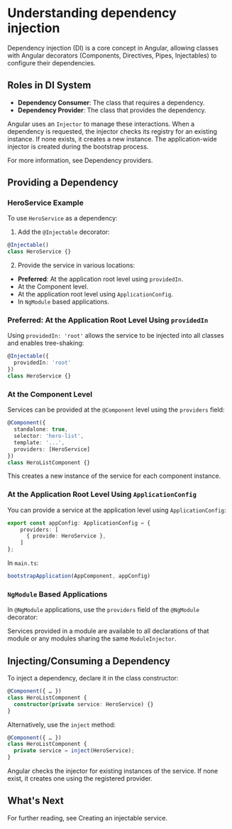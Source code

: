# Understanding dependency injection

Dependency injection (DI) is a core concept in Angular, allowing classes with Angular decorators (Components, Directives, Pipes, Injectables) to configure their dependencies.

## Roles in DI System

- **Dependency Consumer**: The class that requires a dependency.
- **Dependency Provider**: The class that provides the dependency.

Angular uses an `Injector` to manage these interactions. When a dependency is requested, the injector checks its registry for an existing instance. If none exists, it creates a new instance. The application-wide injector is created during the bootstrap process.

For more information, see Dependency providers.

## Providing a Dependency

### HeroService Example

To use `HeroService` as a dependency:

1. Add the `@Injectable` decorator:

```typescript
@Injectable()
class HeroService {}
```

2. Provide the service in various locations:

- **Preferred**: At the application root level using `providedIn`.
- At the Component level.
- At the application root level using `ApplicationConfig`.
- In `NgModule` based applications.

### Preferred: At the Application Root Level Using `providedIn`

Using `providedIn: 'root'` allows the service to be injected into all classes and enables tree-shaking:

```typescript
@Injectable({
  providedIn: 'root'
})
class HeroService {}
```

### At the Component Level

Services can be provided at the `@Component` level using the `providers` field:

```typescript
@Component({
  standalone: true,
  selector: 'hero-list',
  template: '...',
  providers: [HeroService]
})
class HeroListComponent {}
```

This creates a new instance of the service for each component instance.

### At the Application Root Level Using `ApplicationConfig`

You can provide a service at the application level using `ApplicationConfig`:

```typescript
export const appConfig: ApplicationConfig = {
    providers: [
      { provide: HeroService },
    ]
};
```

In `main.ts`:

```typescript
bootstrapApplication(AppComponent, appConfig)
```

### `NgModule` Based Applications

In `@NgModule` applications, use the `providers` field of the `@NgModule` decorator:

Services provided in a module are available to all declarations of that module or any modules sharing the same `ModuleInjector`.

## Injecting/Consuming a Dependency

To inject a dependency, declare it in the class constructor:

```typescript
@Component({ … })
class HeroListComponent {
  constructor(private service: HeroService) {}
}
```

Alternatively, use the `inject` method:

```typescript
@Component({ … })
class HeroListComponent {
  private service = inject(HeroService);
}
```

Angular checks the injector for existing instances of the service. If none exist, it creates one using the registered provider.

## What's Next

For further reading, see Creating an injectable service.